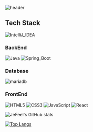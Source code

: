![header](https://capsule-render.vercel.app/api?height=200&color=timeGradient&type=waving&text=Welcome!%&fontAlign=25&fontAlignY=40)

## Tech Stack 

![IntelliJ_IDEA](https://img.shields.io/badge/IntelliJ_IDEA-000000.svg?&style=for-the-badge&logo=intellijidea&logoColor=white)

### BackEnd
![Java](https://img.shields.io/badge/Java-007396.svg?&style=for-the-badge&logo=openjdk&logoColor=white)
![Spring_Boot](https://img.shields.io/badge/Spring_Boot-6DB33F.svg?&style=for-the-badge&logo=springboot&logoColor=white)

### Database
![mariadb](https://img.shields.io/badge/mariadb-003545.svg?&style=for-the-badge&logo=mariadb&logoColor=white)

### FrontEnd
![HTML5](https://img.shields.io/badge/HTML5-E34F26.svg?&style=for-the-badge&logo=html5&logoColor=white)
![CSS3](https://img.shields.io/badge/CSS3-1572B6.svg?&style=for-the-badge&logo=css3&logoColor=white)
![JavaScript](https://img.shields.io/badge/JavaScript-F7DF1E.svg?&style=for-the-badge&logo=JavaScript&logoColor=white)
![React](https://img.shields.io/badge/React-61DAFB.svg?&style=for-the-badge&logo=react&logoColor=white)


![JeFeel's GitHub stats](https://github-readme-stats.vercel.app/api?username=JeFeel&show_icons=true&theme=radical)

[![Top Langs](https://github-readme-stats.vercel.app/api/top-langs/?username=JeFeel)](https://github.com/JeFeel/github-readme-stats)

<!--
**JeFeel/JeFeel** is a ✨ _special_ ✨ repository because its `README.md` (this file) appears on your GitHub profile.

Here are some ideas to get you started:

- 🔭 I’m currently working on ...
- 🌱 I’m currently learning ...
- 👯 I’m looking to collaborate on ...
- 🤔 I’m looking for help with ...
- 💬 Ask me about ...
- 📫 How to reach me: ...
- 😄 Pronouns: ...
- ⚡ Fun fact: ...
-->
